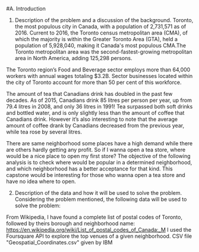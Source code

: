 #A. Introduction
1) Description of the problem and a discussion of the background.
Toronto, the most populous city in Canada, with a population of 2,731,571 as of 2016. Current to 2016, the Toronto census metropolitan area (CMA), of which the majority is within the Greater Toronto Area (GTA), held a population of 5,928,040, making it Canada's most populous CMA.The Toronto metropolitan area was the second-fastest-growing metropolitan area in North America, adding 125,298 persons.

The Toronto region’s Food and Beverage sector employs more than 64,000 workers with annual wages totaling $3.2B. Sector businesses located within the city of Toronto account for more than 50 per cent of this workforce.

The amount of tea that Canadians drink has doubled in the past few decades. As of 2015, Canadians drink 85 litres per person per year, up from 79.4 litres in 2008, and only 36 litres in 1991! Tea surpassed both soft drinks and bottled water, and is only slightly less than the amount of coffee that Canadians drink. However it’s also interesting to note that the average amount of coffee drank by Canadians decreased from the previous year, while tea rose by several litres.

There are same neighborhood some places have a high demand while there are others hardly getting any profit. So if I wanna open a tea store, where would be a nice place to open my first store? The objective of the following analysis is to check where would be popular in a determined neighborhood, and which neighborhood has a better acceptance for that kind. This capstone would be interesting for those who wanna open a tea store and have no idea where to open.

2) Description of the data and how it will be used to solve the problem.
Considering the problem mentioned, the following data will be used to solve the problem:

From Wikipedia, I have found a complete list of postal codes of Toronto, followed by theirs borough and neighborhood name: https://en.wikipedia.org/wiki/List_of_postal_codes_of_Canada:_M
I used the Foursquare API to explore the top venues of a given neighborhood.
CSV file "Geospatial_Coordinates.csv" given by IBM
